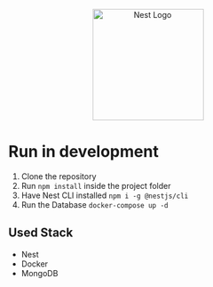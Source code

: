 <p align="center">
  <img src="https://nestjs.com/img/logo-small.svg" width="200" alt="Nest Logo" />
</p>

# Run in development

1. Clone the repository
2. Run `npm install` inside the project folder
3. Have Nest CLI installed `npm i -g @nestjs/cli`
4. Run the Database `docker-compose up -d`

## Used Stack

- Nest
- Docker
- MongoDB
